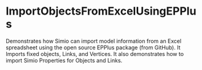 # ImportObjectsFromExcelUsingEPPlus
Demonstrates how Simio can import model information from an Excel spreadsheet using the open source EPPlus package (from GitHub).
It Imports fixed objects, Links, and Vertices.
It also demonstrates how to import Simio Properties for Objects and Links.

